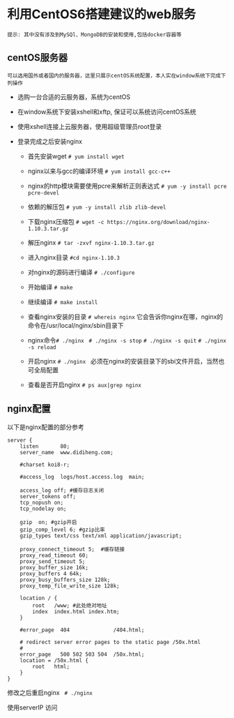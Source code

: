 # 利用CentOS6搭建建议的web服务

	提示: 其中没有涉及到MySQl、MongoDB的安装和使用,包括docker容器等

## centOS服务器

	可以选用国外或者国内的服务器，这里只展示centOS系统配置，本人实在window系统下完成下列操作

- 选购一台合适的云服务器，系统为centOS

- 在window系统下安装xshell和xftp, 保证可以系统访问centOS系统

- 使用xshell连接上云服务器，使用超级管理员root登录

* 登录完成之后安装nginx
	- 首先安装wget ```# yum install wget```
	- nginx以来与gcc的编译环境 ```# yum install gcc-c++```
	- nginx的http模块需要使用pcre来解析正则表达式 ```# yum -y install pcre pcre-devel```
	- 依赖的解压包 ```# yum -y install zlib zlib-devel```
	- 下载nginx压缩包 ```# wget -c https://nginx.org/download/nginx-1.10.3.tar.gz```
	- 解压nginx ```# tar -zxvf nginx-1.10.3.tar.gz```
	- 进入nginx目录 ```#cd nginx-1.10.3```
	- 对nginx的源码进行编译 ```# ./configure```
	- 开始编译 ```# make```
	- 继续编译 ```# make install```
	- 查看nginx安装的目录 ```# whereis nginx``` 它会告诉你nginx在哪，nginx的命令在/usr/local/nginx/sbin目录下
	- nginx命令```# ./nginx ```
		```# ./nginx -s stop```
		```# ./nginx -s quit```
		```# ./nginx -s reload```
		
	- 开启nginx ```# ./nginx ``` 必须在nginx的安装目录下的sbi文件开启，当然也可全局配置
	- 查看是否开启nginx ```# ps aux|grep nginx```

## nginx配置

以下是nginx配置的部分参考

```
server {
    listen       80;
    server_name  www.didiheng.com;

    #charset koi8-r;

    #access_log  logs/host.access.log  main;

	access_log off; #缓存日志关闭
	server_tokens off;
	tcp_nopush on;
	tcp_nodelay on;

	gzip  on; #gzip开启
	gzip_comp_level 6; #gzip比率
	gzip_types text/css text/xml application/javascript;

	proxy_connect_timeout 5;  #缓存链接
	proxy_read_timeout 60;	
	proxy_send_timeout 5;  
	proxy_buffer_size 16k;  
	proxy_buffers 4 64k;  
	proxy_busy_buffers_size 128k;  
	proxy_temp_file_write_size 128k;     

	location / {
        root   /www; #此处绝对地址
        index  index.html index.htm;
    }

    #error_page  404              /404.html;

    # redirect server error pages to the static page /50x.html
    #
    error_page   500 502 503 504  /50x.html;
    location = /50x.html {
        root   html;
    }
}
```

修改之后重启nginx ``` # ./nginx```

使用serverIP 访问